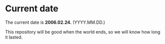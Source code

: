 # Current date

The current date is **2006.02.24.** (YYYY.MM.DD.)

This repository will be good when the world ends, so we will know how long it lasted.